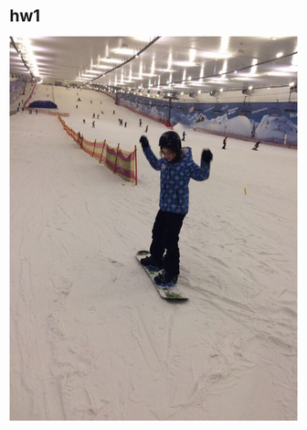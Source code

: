 # hw1


![](https://github.com/JMMezentseva/hw1/blob/master/7BFCD4F3-4888-4AFB-B163-26A391279DA2.jpeg)
